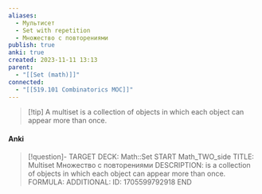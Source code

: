 ```yaml
---
aliases:
  - Мультисет
  - Set with repetition
  - Множество с повторениями
publish: true
anki: true
created: 2023-11-11 13:13
parent:
  - "[[Set (math)]]"
connected:
  - "[[519.101 Combinatorics MOC]]"
---
```


> [!tip] A multiset
is a collection of objects in which each object can appear more than once.


#### Anki
> [!question]-
TARGET DECK: Math::Set
START
Math_TWO_side
TITLE: Multiset
Множество с повторениями
DESCRIPTION: is a collection of objects in which each object can appear more than once.
FORMULA: 
ADDITIONAL:
ID: 1705599792918
END










